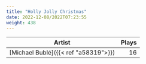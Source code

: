 ```yaml
---
title: "Holly Jolly Christmas"
date: 2022-12-08/2022T07:23:55
weight: 438
---
```




 Artist | Plays 
----- | -----:
[Michael Bublé]({{< ref "a58319">}}) | 16
